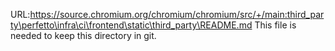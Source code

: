 URL:https://source.chromium.org/chromium/chromium/src/+/main:third_party\perfetto\infra\ci\frontend\static\third_party\README.md
This file is needed to keep this directory in git.
